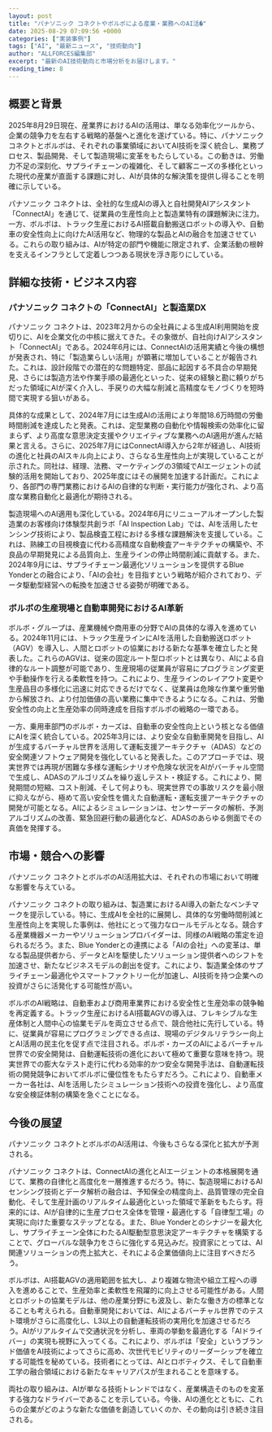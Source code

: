 ```yaml
---
layout: post
title: "パナソニック コネクトやボルボによる産業・業務へのAI活�"
date: 2025-08-29 07:09:56 +0000
categories: ["実装事例"]
tags: ["AI", "最新ニュース", "技術動向"]
author: "ALLFORCES編集部"
excerpt: "最新のAI技術動向と市場分析をお届けします。"
reading_time: 8
---
```


## 概要と背景

2025年8月29日現在、産業界におけるAIの活用は、単なる効率化ツールから、企業の競争力を左右する戦略的基盤へと進化を遂げている。特に、パナソニック コネクトとボルボは、それぞれの事業領域においてAI技術を深く統合し、業務プロセス、製品開発、そして製造現場に変革をもたらしている。この動きは、労働力不足の深刻化、サプライチェーンの複雑化、そして顧客ニーズの多様化といった現代の産業が直面する課題に対し、AIが具体的な解決策を提供し得ることを明確に示している。

パナソニック コネクトは、全社的な生成AIの導入と自社開発AIアシスタント「ConnectAI」を通じて、従業員の生産性向上と製造業特有の課題解決に注力。一方、ボルボは、トラック生産におけるAI搭載自動搬送ロボットの導入や、自動車の安全性向上に向けたAI活用など、物理的な製品とAIの融合を加速させている。これらの取り組みは、AIが特定の部門や機能に限定されず、企業活動の根幹を支えるインフラとして定着しつつある現状を浮き彫りにしている。

## 詳細な技術・ビジネス内容

### パナソニック コネクトの「ConnectAI」と製造業DX

パナソニック コネクトは、2023年2月からの全社員による生成AI利用開始を皮切りに、AIを企業文化の中核に据えてきた。その象徴が、自社向けAIアシスタント「ConnectAI」である。2024年6月には、ConnectAIの活用実績と今後の構想が発表され、特に「製造業らしい活用」が顕著に増加していることが報告された。これは、設計段階での潜在的な問題特定、部品に起因する不具合の早期発見、さらには製造方法や作業手順の最適化といった、従来の経験と勘に頼りがちだった領域にAIが深く介入し、手戻りの大幅な削減と高精度なモノづくりを短時間で実現する狙いがある。

具体的な成果として、2024年7月には生成AIの活用により年間18.6万時間の労働時間削減を達成したと発表。これは、定型業務の自動化や情報検索の効率化に留まらず、より高度な意思決定支援やクリエイティブな業務へのAI適用が進んだ結果と言える。さらに、2025年7月にはConnectAI導入から2年が経過し、AI技術の進化と社員のAIスキル向上により、さらなる生産性向上が実現していることが示された。同社は、経理、法務、マーケティングの3領域でAIエージェントの試験的活用を開始しており、2025年度にはその展開を加速する計画だ。これにより、各部門の専門業務におけるAIの自律的な判断・実行能力が強化され、より高度な業務自動化と最適化が期待される。

製造現場へのAI適用も深化している。2024年6月にリニューアルオープンした製造業のお客様向け体験型共創ラボ「AI Inspection Lab」では、AIを活用したセンシング技術により、製品検査工程における多様な課題解決を支援している。これは、熟練工の目視検査に代わる高精度な自動検査アーキテクチャの構築や、不良品の早期発見による品質向上、生産ラインの停止時間削減に貢献する。また、2024年9月には、サプライチェーン最適化ソリューションを提供するBlue Yonderとの融合により、「AIの会社」を目指すという戦略が紹介されており、データ駆動型経営への転換を加速させる姿勢が明確である。

### ボルボの生産現場と自動車開発におけるAI革新

ボルボ・グループは、産業機械や商用車の分野でAIの具体的な導入を進めている。2024年11月には、トラック生産ラインにAIを活用した自動搬送ロボット（AGV）を導入し、人間とロボットの協業における新たな基準を確立したと発表した。これらのAGVは、従来の固定ルート型ロボットとは異なり、AIによる自律的なルート調整が可能であり、生産現場の従業員が容易にプログラミング変更や手動操作を行える柔軟性を持つ。これにより、生産ラインのレイアウト変更や生産品目の多様化に迅速に対応できるだけでなく、従業員は危険な作業や重労働から解放され、より付加価値の高い業務に集中できるようになる。これは、労働安全性の向上と生産効率の同時達成を目指すボルボの戦略の一環である。

一方、乗用車部門のボルボ・カーズは、自動車の安全性向上という核となる価値にAIを深く統合している。2025年3月には、より安全な自動車開発を目指し、AIが生成するバーチャル世界を活用して運転支援アーキテクチャ（ADAS）などの安全関連ソフトウェア開発を強化していると発表した。このアプローチでは、現実世界では再現が困難な多様な運転シナリオや危険な状況をAIがバーチャル空間で生成し、ADASのアルゴリズムを繰り返しテスト・検証する。これにより、開発期間の短縮、コスト削減、そして何よりも、現実世界での事故リスクを最小限に抑えながら、極めて高い安全性を備えた自動運転・運転支援アーキテクチャの開発が可能となる。AIによるシミュレーションは、センサーデータの解析、予測アルゴリズムの改善、緊急回避行動の最適化など、ADASのあらゆる側面でその真価を発揮する。

## 市場・競合への影響

パナソニック コネクトとボルボのAI活用拡大は、それぞれの市場において明確な影響を与えている。

パナソニック コネクトの取り組みは、製造業におけるAI導入の新たなベンチマークを提示している。特に、生成AIを全社的に展開し、具体的な労働時間削減と生産性向上を実現した事例は、他社にとって強力なロールモデルとなる。競合する産業機器メーカーやソリューションプロバイダーは、同様のAI戦略の策定を迫られるだろう。また、Blue Yonderとの連携による「AIの会社」への変革は、単なる製品提供者から、データとAIを駆使したソリューション提供者へのシフトを加速させ、新たなビジネスモデルの創出を促す。これにより、製造業全体のサプライチェーン最適化やスマートファクトリー化が加速し、AI技術を持つ企業への投資がさらに活発化する可能性が高い。

ボルボのAI戦略は、自動車および商用車業界における安全性と生産効率の競争軸を再定義する。トラック生産におけるAI搭載AGVの導入は、フレキシブルな生産体制と人間中心の協業モデルを両立させる点で、競合他社に先行している。特に、従業員が容易にプログラミングできる点は、現場のデジタルリテラシー向上とAI活用の民主化を促す点で注目される。ボルボ・カーズのAIによるバーチャル世界での安全開発は、自動運転技術の進化において極めて重要な意味を持つ。現実世界での膨大なテスト走行に代わる効率的かつ安全な開発手法は、自動運転技術の開発競争においてボルボに優位性をもたらすだろう。これにより、自動車メーカー各社は、AIを活用したシミュレーション技術への投資を強化し、より高度な安全検証体制の構築を急ぐことになる。

## 今後の展望

パナソニック コネクトとボルボのAI活用は、今後もさらなる深化と拡大が予測される。

パナソニック コネクトは、ConnectAIの進化とAIエージェントの本格展開を通じて、業務の自律化と高度化を一層推進するだろう。特に、製造現場におけるAIセンシング技術とデータ解析の融合は、予知保全の精度向上、品質管理の完全自動化、そして生産計画のリアルタイム最適化といった領域で革新をもたらす。将来的には、AIが自律的に生産プロセス全体を管理・最適化する「自律型工場」の実現に向けた重要なステップとなる。また、Blue Yonderとのシナジーを最大化し、サプライチェーン全体にわたるAI駆動型意思決定アーキテクチャを構築することで、グローバルな競争力をさらに強化する見込みだ。投資家にとっては、AI関連ソリューションの売上拡大と、それによる企業価値向上に注目すべきだろう。

ボルボは、AI搭載AGVの適用範囲を拡大し、より複雑な物流や組立工程への導入を進めることで、生産効率と柔軟性を飛躍的に向上させる可能性がある。人間とロボットの協業モデルは、他の産業分野にも波及し、新たな働き方の標準となることも考えられる。自動車開発においては、AIによるバーチャル世界でのテスト環境がさらに高度化し、L3以上の自動運転技術の実用化を加速させるだろう。AIがリアルタイムで交通状況を分析し、車両の挙動を最適化する「AIドライバー」の実現も視野に入ってくる。これにより、ボルボは「安全」というブランド価値をAI技術によってさらに高め、次世代モビリティのリーダーシップを確立する可能性を秘めている。技術者にとっては、AIとロボティクス、そして自動車工学の融合領域における新たなキャリアパスが生まれることを意味する。

両社の取り組みは、AIが単なる技術トレンドではなく、産業構造そのものを変革する強力なドライバーであることを示している。今後、AIの進化とともに、これらの企業がどのような新たな価値を創造していくのか、その動向は引き続き注目される。
